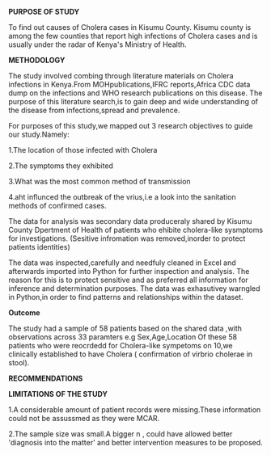 **PURPOSE OF STUDY**

To find out causes of Cholera cases in Kisumu County.
Kisumu county is among the few counties that report high infections of Cholera cases and is usually under the radar of Kenya's Ministry of Health.

**METHODOLOGY**

The study involved combing through literature materials on Cholera infections in Kenya.From MOHpublications,IFRC reports,Africa CDC data dump on the infections
and WHO research publications on this disease.
The purpose of this literature search,is to gain deep and wide understanding of the disease from infections,spread and prevalence.

For purposes of this study,we mapped out 3 research objectives to guide our study.Namely:

1.The location of those infected with Cholera

2.The symptoms they exhibited

3.What was the most common method of transmission 

4.aht influnced the outbreak of the vrius,i.e a look into the sanitation methods of confirmed cases.


The data for analysis was secondary data produceraly shared by Kisumu County Dpertment of Health of patients who ehibite cholera-like sysmptoms for investigations.
(Sesitive infromation was removed,inorder to protect patients identities)

The data was inspected,carefully and needfuly cleaned in Excel and afterwards imported into Python for further inspection and analysis.
The reason for this is to protect sensitive and as preferred all information for inference and determination purposes.
The data was exhasutivey warngled in Python,in order to find patterns and relationships within the dataset.

**Outcome**

The study had a sample of 58 patients based on the shared data ,with observations across  33 paramters e.g Sex,Age,Location
Of these 58 patients who were reocrdedd for Cholera-like sympetoms on 10,we clinically established to have Cholera ( confirmation 
of virbrio cholerae in stool).


**RECOMMENDATIONS**


**LIMITATIONS OF THE STUDY**

1.A considerable amount of patient records were missing.These information could not be assussmed as they were MCAR.

2.The sample size was small.A bigger n , could have allowed better 'diagnosis into the matter' and better intervention measures to be proposed.
